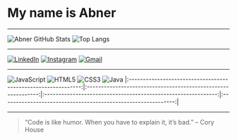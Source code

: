 # My name is Abner

---

<!-- Setor 1: GitHub Stats -->
 ![Abner GitHub Stats](https://github-readme-stats.vercel.app/api?username=abnerolimor&show_icons=true&theme=tokyonight&hide=issues)  ![Top Langs](https://github-readme-stats.vercel.app/api/top-langs/?username=abnerolimor&layout=compact&theme=tokyonight) 


---

<!-- Setor 2: Redes Sociais -->
 [![LinkedIn](https://img.shields.io/badge/-LinkedIn-0077B5?style=for-the-badge&logo=linkedin&logoColor=white)](https://www.linkedin.com/in/abner-moraes-950722317)
 [![Instagram](https://img.shields.io/badge/-Instagram-E4405F?style=for-the-badge&logo=instagram&logoColor=white)](https://www.instagram.com/abner_oli?igsh=bjcyMjJrZW9wdmNj)  [![Gmail](https://img.shields.io/badge/-Gmail-D14836?style=for-the-badge&logo=gmail&logoColor=white)](mailto:abner.oliveira.moraes@escola.pr.gov.br) 


---

<!-- Setor 3: Linguagens e Ferramentas -->
 ![JavaScript](https://img.shields.io/badge/-JavaScript-F7DF1E?style=flat-square&logo=javascript&logoColor=black)  ![HTML5](https://img.shields.io/badge/-HTML5-E34F26?style=flat-square&logo=html5&logoColor=white)  ![CSS3](https://img.shields.io/badge/-CSS3-1572B6?style=flat-square&logo=css3)  ![Java](https://img.shields.io/badge/-Java-007396?style=flat-square&logo=java&logoColor=white) 
|:-------------------------------------------------------------:|:-------------------------------------------------------------:|:-------------------------------------------------------------:|:-------------------------------------------------------------:|

---

> “Code is like humor. When you have to explain it, it’s bad.” – Cory House
